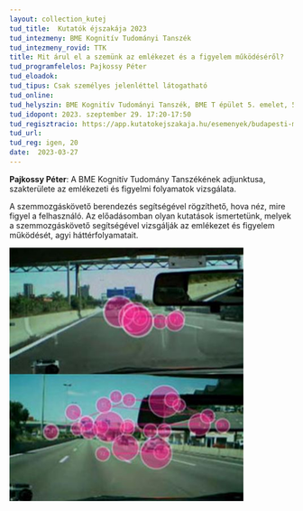 ```yaml
---
layout: collection_kutej
tud_title:  Kutatók éjszakája 2023
tud_intezmeny: BME Kognitív Tudományi Tanszék
tud_intezmeny_rovid: TTK
title: Mit árul el a szemünk az emlékezet és a figyelem működéséről?
tud_programfelelos: Pajkossy Péter
tud_eloadok: 
tud_tipus: Csak személyes jelenléttel látogatható
tud_online: 
tud_helyszin: BME Kognitív Tudományi Tanszék, BME T épület 5. emelet, 515-ös terem; 1111 Budapest, Egry József utca 1
tud_idopont: 2023. szeptember 29. 17:20-17:50
tud_regisztracio: https://app.kutatokejszakaja.hu/esemenyek/budapesti-muszaki-es-gazdasagtudomanyi-egyetem/mit-arul-el-a-szemunk-az-emlekezet-es-a-figyelem-mukodeserol
tud_url: 
tud_reg: igen, 20
date:  2023-03-27
---
```


**Pajkossy Péter**: A BME Kognitív Tudomány Tanszékének adjunktusa, szakterülete az emlékezeti és figyelmi folyamatok vizsgálata.

A szemmozgáskövető berendezés segítségével rögzíthető, hova néz, mire figyel a felhasználó. Az előadásomban olyan kutatások ismertetünk, melyek a szemmozgáskövető segítségével vizsgálják az emlékezet és figyelem működését, agyi háttérfolyamatait.

![Mit árul el a szemünk az emlékezet és a figyelem működéséről?](images/mit-arul-el-a-szemunk-az-emlekezet-es-a-figyelem-mukodeserol.jpg)
